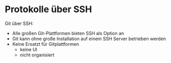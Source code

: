 # Protokolle über SSH

Git über SSH:

- Alle großen Git-Plattformen bieten SSH als Option an
- Git kann ohne große Installation auf einem SSH Server betrieben werden
- Keine Ersatzt für Gitplattformen
  + keine UI
  + nicht organisiert
